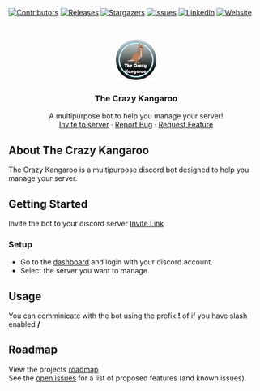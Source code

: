 [![Contributors][contributors-shield]][contributors-url]
[![Releases][releases-shield]][releases-url]
[![Stargazers][stars-shield]][stars-url]
[![Issues][issues-shield]][issues-url]
[![LinkedIn][linkedin-shield]][linkedin-url]
[![Website][website-shield]][website-url]



<!-- LOGO -->
<br />
<p align="center">
  <a href="https://github.com/MartijnJStans/TheCrazyKangaroo">
    <img src="images/logo.png" alt="Logo" width="80" height="80">
  </a>

  <h3 align="center">The Crazy Kangaroo</h3>

  <p align="center">
	A multipurpose bot to help you manage your server!
    <br />
    <!-- <a href="https://github.com/MartijnJStans/TheCrazyKangaroo"><strong>Explore the docs »</strong></a> 
    <br />
    <br />-->
    <a href="https://thecrazykangaroo.xyz/invite">Invite to server</a>
    ·
    <a href="https://github.com/MartijnJStans/TheCrazyKangaroo/issues/new?assignees=MartijnJStans&labels=&template=bug_report.md&title=">Report Bug</a>
    ·
    <a href="https://github.com/MartijnJStans/TheCrazyKangaroo/issues/new?assignees=MartijnJStans&labels=&template=feature_request.md&title=">Request Feature</a>
  </p>
</p>

<!-- ABOUT THE PROJECT -->
## About The Crazy Kangaroo

The Crazy Kangaroo is a multipurpose discord bot designed to help you manage your server. 

<!-- GETTING STARTED -->
## Getting Started

Invite the bot to your discord server [Invite Link](https://thecrazykangaroo.xyz/invite)

### Setup

* Go to the [dashboard](https://thecrazykangaroo.xyz/dashboard) and login with your discord account.
* Select the server you want to manage.

<!-- USAGE EXAMPLES -->
## Usage

You can comminicate with the bot using the prefix **!** of if you have slash enabled **/**

<!-- ROADMAP -->
## Roadmap
View the projects [roadmap](https://github.com/MartijnJStans/TheCrazyKangaroo/projects) <br>
See the [open issues](https://github.com/MartijnJStans/TheCrazyKangaroo/issues) for a list of proposed features (and known issues).



<!-- MARKDOWN LINKS & IMAGES -->
<!-- https://www.markdownguide.org/basic-syntax/#reference-style-links -->
[contributors-shield]: https://img.shields.io/github/contributors/MartijnJStans/TheCrazyKangaroo.svg?style=for-the-badge
[contributors-url]: https://github.com/MartijnJStans/TheCrazyKangaroo/graphs/contributors
[stars-shield]: https://img.shields.io/github/stars/MartijnJStans/TheCrazyKangaroo.svg?style=for-the-badge
[stars-url]: https://github.com/MartijnJStans/TheCrazyKangaroo/stargazers
[releases-shield]: https://img.shields.io/github/v/release/MartijnJStans/TheCrazyKangaroo?logo=discord&style=for-the-badge
[releases-url]: https://github.com/MartijnJStans/TheCrazyKangaroo/releases
[issues-shield]: https://img.shields.io/github/issues/MartijnJStans/TheCrazyKangaroo.svg?style=for-the-badge
[issues-url]: https://github.com/MartijnJStans/TheCrazyKangaroo/issues
[website-shield]: https://img.shields.io/website?down_color=lightgrey&down_message=Offline&style=for-the-badge&up_color=green&up_message=Online&url=https%3A%2F%2Fthecraztkangaroo.xyz
[website-url]: https://thecrazykangaroo.xyz
[linkedin-shield]: https://img.shields.io/badge/-LinkedIn-black.svg?style=for-the-badge&logo=linkedin&colorB=555
[linkedin-url]: https://www.linkedin.com/in/martijn-stans-6ab443200/
[logo]: images/logo.png
